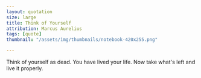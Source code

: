 ```yaml
---
layout: quotation
size: large
title: Think of Yourself
attribution: Marcus Aurelius
tags: [quote]
thumbnail: "/assets/img/thumbnails/notebook-420x255.png"

---
```


Think of yourself as dead. You have lived your life. Now take what's left and live it properly.
